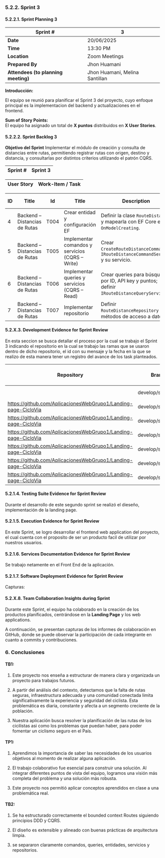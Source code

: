 ### 5.2.2. Sprint 3

#### 5.2.2.1. Sprint Planning 3

| **Sprint #**                        | 3                                                                                              |
|-----------------------------------|------------------------------------------------------------------------------------------------|
| **Date**                           | 20/06/2025                                                                                   |
| **Time**                           | 13:30 PM                                                                                       |
| **Location**                       | Zoom Meetings                                                                                  |
| **Prepared By**                    | Jhon Huamani                                                                                  |
| **Attendees (to planning meeting)**|Jhon Huamani, Melina Santillan|

**Introducción:**

El equipo se reunió para planificar el Sprint 3 del proyecto, cuyo enfoque principal es la implementacion del backend y actualizaciones en el frontend.

**Sum of Story Points:**  
El equipo ha asignado un total de **X puntos** distribuidos en **X User Stories**.

#### 5.2.2.2. Sprint Backlog 3

**Objetivo del Sprint**
Implementar el módulo de creación y consulta de distancias entre rutas, permitiendo registrar rutas con origen, destino y distancia, y consultarlas por distintos criterios utilizando el patrón CQRS.


| **Sprint #** | **Sprint 3** |
|--------------|--------------|

| **User Story** | **Work-Item / Task** |
|--------------|--------------|

| **ID** | **Title**                               | **Id**  | **Title**                                        | **Description**                                                                 | **Estimation (Hours)** | **Assigned To**     | **Status**    |
|--------|-----------------------------------------|---------|--------------------------------------------------|----------------------------------------------------------------------------------|------------------------|----------------------|---------------|
| 4      | Backend – Distancias de Rutas           | T004    | Crear entidad y configuración EF                | Definir la clase `RouteDistance` y mapearla con EF Core en `OnModelCreating`.    | 3                      | Melina Santillan          | Done          |
| 5      | Backend – Distancias de Rutas           | T005    | Implementar comandos y servicios (CQRS – Write) | Crear `CreateRouteDistanceCommand`, `IRouteDistanceCommandService` y su servicio.| 4                      | Jhon Huamani         | Done          |
| 6      | Backend – Distancias de Rutas           | T006    | Implementar queries y servicios (CQRS – Read)   | Crear queries para búsqueda por ID, API key y puntos; definir `IRouteDistanceQueryService`. | 4              | Jhon Huamani         | In Progress    |
| 7      | Backend – Distancias de Rutas           | T007    | Implementar repositorio                         | Definir `RouteDistanceRepository` con métodos de acceso a datos.                 | 3                      | Melina Santillan         | Done          |



#### 5.2.X.3. Development Evidence for Sprint Review
En esta seccion se busca detallar el proceso por la cual se trabajo el Sprint 3 indicando el repositorio en la cual se trabajo las ramas que se usaron dentro de dicho repositorio, el id con su mensaje y la fecha en la que se realizo de esta manera tener un registro del avance de los task planteados.

| Repository          | Branch            | Commit Id | Commit Message           | Commit Message Body            | Committed on (Date) |
|---------------------|-------------------|-----------|--------------------------|--------------------------------|---------------------|
|   | develop/styles.css | 095c8984d560b6c89642c83e6fa0aa174cd479c3      | Update styles.css       | -- | 25/04/2024  |
| https://github.com/AplicacionesWebGrupo1/Landing-page-CicloVia  | develop/styles.css | 5d9df57242224132e812e6d1d08ac9ff04444a1f      | Update styles.css       | -- | 20/05/2025  |
| https://github.com/AplicacionesWebGrupo1/Landing-page-CicloVia  | develop/styles.css | 5d9df57242224132e812e6d1d08ac9ff04444a1f      | Update styles.css       | -- | 20/05/2025  |
| https://github.com/AplicacionesWebGrupo1/Landing-page-CicloVia  | develop/styles.css | 5d9df57242224132e812e6d1d08ac9ff04444a1f      | Update styles.css       | -- | 20/05/2025  |
| https://github.com/AplicacionesWebGrupo1/Landing-page-CicloVia  | develop/styles.css | 5d9df57242224132e812e6d1d08ac9ff04444a1f      | Update styles.css       | -- | 20/05/2025  |
| https://github.com/AplicacionesWebGrupo1/Landing-page-CicloVia  | develop/styles.css | 5d9df57242224132e812e6d1d08ac9ff04444a1f      | Update styles.css       | -- | 20/05/2025  |
| https://github.com/AplicacionesWebGrupo1/Landing-page-CicloVia  | develop/styles.css | 5d9df57242224132e812e6d1d08ac9ff04444a1f      | Update styles.css       | -- | 20/05/2025  |




#### 5.2.1.4. Testing Suite Evidence for Sprint Review

Durante el desarrollo de este segundo sprint se realizó el dieseño, implementación de la landing page.

#### 5.2.1.5. Execution Evidence for Sprint Review

En este Sprint, se logro desarrollar el frontend web application del proyecto, el cual cuenta con el proposito de ser un
producto facil de utilizar por nuestros usuarios.


#### 5.2.1.6. Services Documentation Evidence for Sprint Review

Se trabajo netamente en el Front End de la aplicación. 

#### 5.2.1.7. Software Deployment Evidence for Sprint Review


Capturas:


#### 5.2.X.8. Team Collaboration Insights during Sprint
Durante este Sprint, el equipo ha colaborado en la creación de los productos planificados, centrándose en la **Landing Page** y los web applications. 

A continuación, se presentan capturas de los informes de colaboración en GitHub, donde se puede observar la participación de cada integrante en cuanto a commits y contribuciones.



### 6. Conclusiones

#### TB1:

1. Este proyecto nos enseña a estructurar de manera clara y organizada un proyecto para trabajos futuros.

2. A partir del análisis del contexto, detectamos que la falta de rutas seguras, infraestructura adecuada y una comunidad conectada limita significativamente la experiencia y seguridad del ciclista. Esta problemática es diaria, constante y afecta a un segmento creciente de la población.

3. Nuestra aplicación busca resolver la planificación de las rutas de los cicilistas asi como los problemas que puedan haber, para poder fomentar un ciclismo seguro en el País.

#### TP1:

1. Aprendimos la importancia de saber las necesidades de los usuarios objetivos al momento de realizar alguna aplicación.

2. El trabajo colaborativo fue esencial para construir una solución. Al integrar diferentes puntos de vista del equipo, logramos una visión más completa del problema y una solución más robusta.

3. Este proyecto nos permitió aplicar conceptos aprendidos en clase a una problemática real.

#### TB2:
1. Se ha estructurado correctamente el bounded context Routes siguiendo principios DDD y CQRS.
   
2. El diseño es extensible y alineado con buenas prácticas de arquitectura limpia.
   
3. se separaron claramente comandos, queries, entidades, servicios y repositorios.
